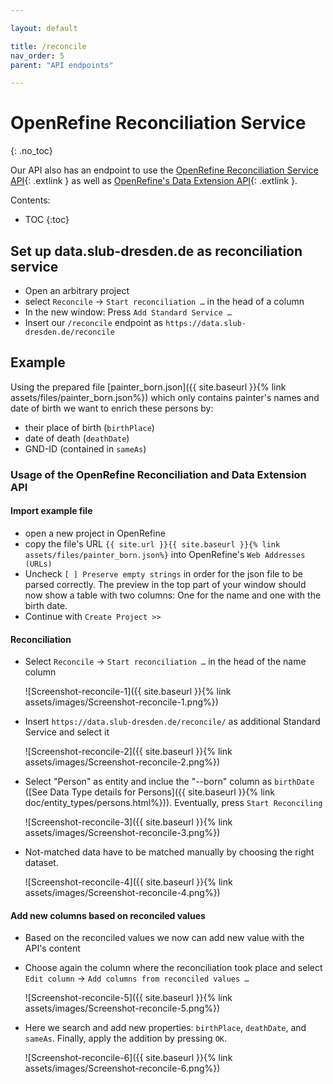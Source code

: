```yaml
---

layout: default

title: /reconcile
nav_order: 5
parent: "API endpoints"

---
```


# OpenRefine Reconciliation Service
{: .no_toc}

Our API also has an endpoint to use the [OpenRefine Reconciliation Service API](https://github.com/OpenRefine/OpenRefine/wiki/Reconciliation-Service-API){: .extlink } as well as [OpenRefine's Data Extension API](https://github.com/OpenRefine/OpenRefine/wiki/Data-Extension-API){: .extlink }.


Contents:
* TOC
{:toc}

## Set up data.slub-dresden.de as reconciliation service

* Open an arbitrary project
* select `Reconcile` → `Start reconciliation …` in the head of a column
* In the new window: Press `Add Standard Service …`
* Insert our `/reconcile` endpoint as `https://data.slub-dresden.de/reconcile`

## Example

Using the prepared file [painter_born.json]({{ site.baseurl }}{% link assets/files/painter_born.json%}) which only contains painter's names and date of birth we want to enrich these persons by:

* their place of birth (`birthPlace`)
* date of death (`deathDate`)
* GND-ID (contained in `sameAs`)

### Usage of the OpenRefine Reconciliation and Data Extension API
#### Import example file
* open a new project in OpenRefine
* copy the file's URL `{{ site.url }}{{ site.baseurl }}{% link assets/files/painter_born.json%}` into OpenRefine's `Web Addresses (URLs)`
* Uncheck `[ ] Preserve empty strings` in order for the json file to be parsed correctly. The preview in the top part of your window should now show a table with two columns: One for the name and one with the birth date.
* Continue with `Create Project >>`
#### Reconciliation
* Select `Reconcile` → `Start reconciliation …` in the head of the name column

  ![Screenshot-reconcile-1]({{ site.baseurl }}{% link assets/images/Screenshot-reconcile-1.png%})
* Insert `https://data.slub-dresden.de/reconcile/` as additional Standard Service and select it


  ![Screenshot-reconcile-2]({{ site.baseurl }}{% link assets/images/Screenshot-reconcile-2.png%})

* Select "Person" as entity and inclue the "_-_-born" column as `birthDate` ([See Data Type details for Persons]({{ site.baseurl }}{% link doc/entity_types/persons.html%})). Eventually, press `Start Reconciling`

  ![Screenshot-reconcile-3]({{ site.baseurl }}{% link assets/images/Screenshot-reconcile-3.png%})

* Not-matched data have to be matched manually by choosing the right dataset.

  ![Screenshot-reconcile-4]({{ site.baseurl }}{% link assets/images/Screenshot-reconcile-4.png%})

#### Add new columns based on reconciled values
* Based on the reconciled values we now can add new value with the API's content
* Choose again the column where the reconciliation took place and select `Edit column` → `Add columns from reconciled values …`

  ![Screenshot-reconcile-5]({{ site.baseurl }}{% link assets/images/Screenshot-reconcile-5.png%})

* Here we search and add new properties: `birthPlace`, `deathDate`, and `sameAs`. Finally, apply the addition by pressing `OK`.

  ![Screenshot-reconcile-6]({{ site.baseurl }}{% link assets/images/Screenshot-reconcile-6.png%})


